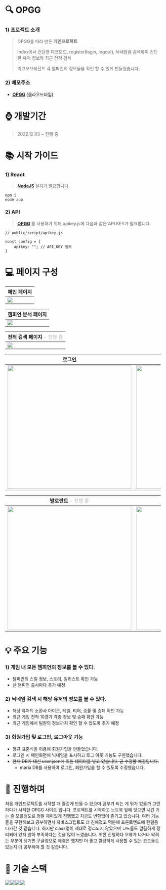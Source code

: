 # :mag: OPGG


### 1) 프로젝트 소개
>OPGG를 따라 만든 **개인프로젝트**
>
>index에서 간단한 다크모드, register(login, logout), 닉네임을 검색하여 간단한 유저 정보와 최근 전적 검색
>
>리그오브레전드 각 챔피언의 정보들을 확인 할 수 있게 만들었습니다.

### 2) 배포주소
- **[OPGG](https://port-0-opgg-1jx7m2gldrhsds7.gksl2.cloudtype.app/)** (클라우드타입) 

# :watch: 개발기간
>2022.12.03 ~ 진행 중

# :books: 시작 가이드

### 1) React
> **[NodeJS](https://nodejs.org/dist/v18.15.0/node-v18.15.0.pkg)** 설치가 필요합니다.

```
npm i
node app
```

### 2) API

> **[OPGG](https://developer.riotgames.com/)** 를 사용하기 위해 apikey.js에 다음과 같은 API KEY가 필요합니다.
```
// public/script/apikey.js

const config = {
	apikey: ""; // API_KEY 입력
}
```
# :computer: 페이지 구성 
| 메인 페이지 |
|---|
|<img src="https://user-images.githubusercontent.com/117905287/225331673-ce9d4ce5-6a7c-4c3f-9fe8-9ccbdeaddb38.png">|

| 챔피언 분석 페이지 |
|---|
<img src="https://user-images.githubusercontent.com/117905287/225333516-51e87e25-8009-4af1-bddd-ef2fd8197d88.png">|

| 전적 검색 페이지 <span style="opacity : 0.3; font-weight : 400"> - 진행 중</span> |
|---|
|<img src="https://user-images.githubusercontent.com/117905287/225333944-d7bac3c2-9009-4d39-809b-072df31911b0.png">|

| 로그인 | 회원가입 | 
|---|---|
|<img src="https://user-images.githubusercontent.com/117905287/225334630-aea7bf52-61a4-4cbd-a56e-bf124fa1af64.png" width=400>|<img src="https://user-images.githubusercontent.com/117905287/225334624-a7a7ae9e-56bc-4cee-9533-ccbd176903c5.png" width=400>|

| 발로란트<span style="opacity : 0.3; font-weight : 400"> - 진행 중</span> | 듀오지지<span style="opacity : 0.3; font-weight : 400"> - 진행 중</span> | 
|---|---|
|<img src="https://user-images.githubusercontent.com/117905287/225335589-74364273-2ea6-4a1a-ac6b-8cab293311e6.png" width=400>|<img src="https://user-images.githubusercontent.com/117905287/225335600-680212d0-f632-46b6-b761-badafccc1919.png" width=400>|

# :bulb: 주요 기능
### 1) 게임 내 모든 챔피언의 정보를 볼 수 있다.
* 챔피언의 스킬 정보, 스토리, 일러스트 확인 가능
* 신 챔피언 출시마다 추가 예정
### 2) 닉네임 검색 시 해당 유저의 정보를 볼 수 있다.
* 해당 유저의 소환사 아이콘, 레벨, 티어, 승률 및 승패 확인 가능
* 최근 게임 전적 10경기 각종 정보 및 승패 확인 가능
* 최근 게임에서 팀원의 정보까지 확인 할 수 있도록 추가 예정
### 3) 회원가입 및 로그인, 로그아웃 기능
* 정규 표준식을 이용해 회원가입을 만들었습니다.
* 로그인 시 메인화면에 닉네임을 표시하고 로그  아웃 기능도 구현했습니다.
* ~~현재 DB가 대신 user.json에 회원 데이터를 넣고 있습니다. 곧 수정할 예정입니다.~~
    * maria DB를 사용하여 로그인, 회원가입을 할 수 있도록 수정했습니다.

# :wrench: 진행하며
처음 개인프로젝트를 시작할 때 즐겁게 만들 수 있으며 공부가 되는 게 뭐가 있을까 고민하다가 시작한 OPGG 사이트 입니다.
프로젝트를 시작하고 노트북 앞에 앉으면 시간 가는 줄 모를정도로 정말 재미있게 진행했고 지금도 변함없이 즐기고 있습니다.
여러 기능들을 구현해보고 공부하면서 자바스크립트도 더 친해졌고 덕분에 프론트엔드에 한걸음 다가간 것 같습니다.
하지만 class명이 제대로 정리되지 않았으며 코드들도 깔끔하게 정리되어 있지 않아 부족하다는 것을 많이 느꼈습니다.
또한 진행하다 오류가 나거나 막히는 부분이 생기면 구글링으로 해결은 했지만 더 좋고 깔끔하게 사용할 수 있는 코드들도 있는지 더 공부해야 할 것 같습니다.

# :page_facing_up: 기술 스택
<img src="https://img.shields.io/badge/html5-1572B6?style=for-the-badge&logo=html5&logoColor=white"><img src="https://img.shields.io/badge/css-E34F26?style=for-the-badge&logo=css&logoColor=white"><img src="https://img.shields.io/badge/JavaScript-F7DF1E?style=for-the-badge&logo=JavaScript&logoColor=white"><img src="https://img.shields.io/badge/Node.js-339933?style=for-the-badge&logo=Node.js&logoColor=white">
